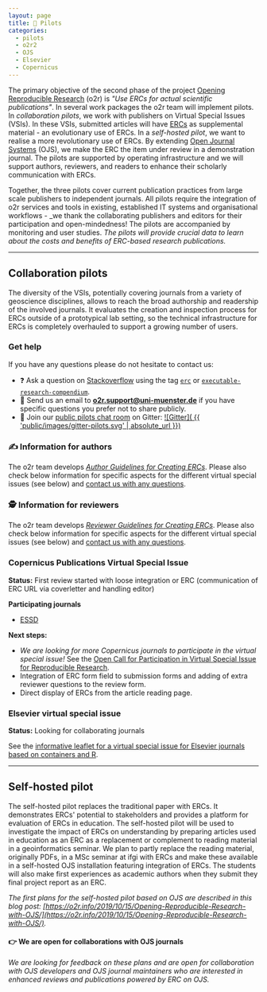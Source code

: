 ```yaml
---
layout: page
title: 🚀 Pilots
categories:
  - pilots
  - o2r2
  - OJS
  - Elsevier
  - Copernicus
---
```


The primary objective of the second phase of the project [Opening Reproducible Research](https://o2r.info) (o2r) is _"Use ERCs for actual scientific publications"_.
In several work packages the o2r team will implement pilots.
In _collaboration pilots_, we work with publishers on Virtual Special Issues (VSIs).
In these VSIs, submitted articles will have [ERCs](/results) as supplemental material - an evolutionary use of ERCs.
In a _self-hosted pilot_, we want to realise a more revolutionary use of ERCs.
By extending [Open Journal Systems](https://pkp.sfu.ca/ojs/) (OJS), we make the ERC the item under review in a demonstration journal.
The pilots are supported by operating infrastructure and we will support authors, reviewers, and readers to enhance their scholarly communication with ERCs.

Together, the three pilots cover current publication practices from large scale publishers to independent journals.
All pilots require the integration of o2r services and tools in existing, established IT systems and organisational workflows - _we thank the collaborating publishers and editors for their participation and open-mindedness!
The pilots are accompanied by monitoring and user studies.
_The pilots will provide crucial data to learn about the costs and benefits of ERC-based research publications._

------

## Collaboration pilots

The diversity of the VSIs, potentially covering journals from a variety of geoscience disciplines, allows to reach the broad authorship and readership of the involved journals.
It evaluates the creation and inspection process for ERCs outside of a prototypical lab setting, so the technical infrastructure for ERCs is completely overhauled to support a growing number of users.

### Get help

If you have any questions please do not hesitate to contact us:

- ❓ Ask a question on [Stackoverflow](https://stackoverflow.com) using the tag [`erc`](https://stackoverflow.com/questions/tagged/erc) or [`executable-research-compendium`](https://stackoverflow.com/questions/tagged/executable-research-compendium).
- 📨 Send us an email to **[o2r.support@uni-muenster.de](mailto:o2r.support@uni-muenster.de)** if you have specific questions you prefer not to share publicly.
- 💬 Join our [public pilots chat room](https://gitter.im/o2r-project/pilots) on Gitter: [![Gitter]( {{ 'public/images/gitter-pilots.svg' | absolute_url }})](https://gitter.im/o2r-project/pilots)

### ✍️ Information for authors

The o2r team develops [_Author Guidelines for Creating ERCs_](https://docs.google.com/document/d/1skV3niWpQDYrtLWHob3UbP-Ejgbx1sG6opLcJ1WjZng/edit?usp=sharing).
Please also check below information for specific aspects for the different virtual special issues (see below) and [contact us with any questions](#get-help).

### 🕵️ Information for reviewers

The o2r team develops [_Reviewer Guidelines for Creating ERCs_](https://docs.google.com/document/d/1skV3niWpQDYrtLWHob3UbP-Ejgbx1sG6opLcJ1WjZng/edit?usp=sharing).
Please also check below information for specific aspects for the different virtual special issues (see below) and [contact us with any questions](#get-help).

### Copernicus Publications Virtual Special Issue
<a name="copernicus">

**Status:** First review started with loose integration or ERC (communication of ERC URL via coverletter and handling editor)

**Participating journals**

- [ESSD](https://www.earth-syst-sci-data.net/)

**Next steps:**

- _We are looking for more Copernicus journals to participate in the virtual special issue!_ See the [Open Call for Participation in Virtual Special Issue for Reproducible Research](/public/download/o2r-vsi_editors-wanted_EGU2019.pdf).
- Integration of ERC form field to submission forms and adding of extra reviewer questions to the review form.
- Direct display of ERCs from the article reading page.

### Elsevier virtual special issue
<a name="elsevier">

**Status:** Looking for collaborating journals

See the [informative leaflet for a virtual special issue for Elsevier journals based on containers and R](/public/download/o2r-vsi_elsevier-pilot.pdf).

------

## Self-hosted pilot

The self-hosted pilot replaces the traditional paper with ERCs.
It demonstrates ERCs' potential to stakeholders and provides a platform for evaluation of ERCs in education.
The self-hosted pilot will be used to investigate the impact of ERCs on understanding by preparing articles used in education as an ERC as a replacement or complement to reading material in a geoinformatics seminar.
We plan to partly replace the reading material, originally PDFs, in a MSc seminar at ifgi with ERCs and make these available in a self-hosted OJS installation featuring integration of ERCs.
The students will also make first experiences as academic authors when they submit they final project report as an ERC.

_The first plans for the self-hosted pilot based on OJS are described in this blog post: [https://o2r.info/2019/10/15/Opening-Reproducible-Research-with-OJS/](https://o2r.info/2019/10/15/Opening-Reproducible-Research-with-OJS/)._

#### 👉 We are open for collaborations with OJS journals
<a name="ojs">

_We are looking for feedback on these plans and are open for collaboration with OJS developers and OJS journal maintainers who are interested in enhanced reviews and publications powered by ERC on OJS._
